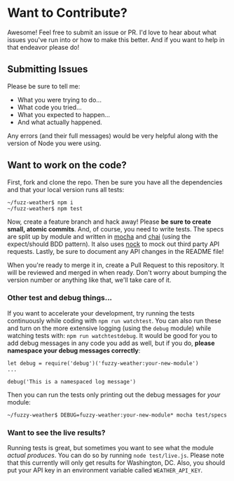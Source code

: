 
# Want to Contribute?

Awesome! Feel free to submit an issue or PR. I'd love to hear about what issues
you've run into or how to make this better. And if you want to help in that
endeavor please do!

## Submitting Issues

Please be sure to tell me:

* What you were trying to do...
* What code you tried...
* What you expected to happen...
* And what actually happened.

Any errors (and their full messages) would be very helpful along with the version
of Node you were using.

## Want to work on the code?

First, fork and clone the repo. Then be sure you have all the dependencies and
that your local version runs all tests:

```
~/fuzz-weather$ npm i
~/fuzz-weather$ npm test
```

Now, create a feature branch and hack away! Please **be sure to create small, atomic commits**. 
And, of course, you need to write tests. The specs are split up
by module and written in [mocha](https://mochajs.org/) and [chai](http://chaijs.com/api/bdd/)
(using the expect/should BDD pattern). It also uses [nock](https://github.com/node-nock/nock)
to mock out third party API requests. Lastly, be sure to document any API changes
in the README file!

When you're ready to merge it in, create a Pull Request to this
repository. It will be reviewed and merged in when ready. Don't worry about bumping
the version number or anything like that, we'll take care of it.

### Other test and debug things...

If you want to accelerate your development, try running the tests continuously
while coding with `npm run watchtest`. You can also run these and turn on the more
extensive logging (using the `debug` module) while watching tests with:
`npm run watchtestdebug`. It would be good for you to add debug messages in any 
code you add as well, but if you do, **please namespace your debug messages correctly**:

```
let debug = require('debug')('fuzzy-weather:your-new-module')
...

debug('This is a namespaced log message')
```

Then you can run the tests only printing out the debug messages for _your_ module:

`~/fuzzy-weather$ DEBUG=fuzzy-weather:your-new-module* mocha test/specs`

### Want to see the live results?

Running tests is great, but sometimes you want to see what the module _actual produces_.
You can do so by running `node test/live.js`. Please note that this currently will
only get results for Washington, DC. Also, you should put your API key
in an environment variable called `WEATHER_API_KEY`.
